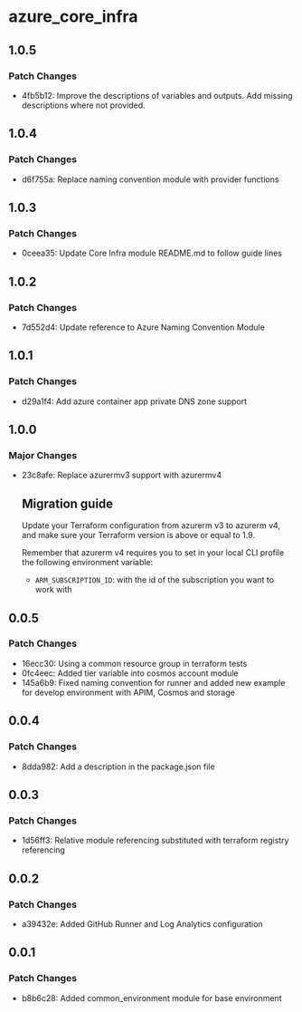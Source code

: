 # azure_core_infra

## 1.0.5

### Patch Changes

- 4fb5b12: Improve the descriptions of variables and outputs. Add missing descriptions where not provided.

## 1.0.4

### Patch Changes

- d6f755a: Replace naming convention module with provider functions

## 1.0.3

### Patch Changes

- 0ceea35: Update Core Infra module README.md to follow guide lines

## 1.0.2

### Patch Changes

- 7d552d4: Update reference to Azure Naming Convention Module

## 1.0.1

### Patch Changes

- d29a1f4: Add azure container app private DNS zone support

## 1.0.0

### Major Changes

- 23c8afe: Replace azurermv3 support with azurermv4

  ## Migration guide

  Update your Terraform configuration from azurerm v3 to azurerm v4, and make sure your Terraform version is above or equal to 1.9.

  Remember that azurerm v4 requires you to set in your local CLI profile the following environment variable:

  - `ARM_SUBSCRIPTION_ID`: with the id of the subscription you want to work with

## 0.0.5

### Patch Changes

- 16ecc30: Using a common resource group in terraform tests
- 0fc4eec: Added tier variable into cosmos account module
- 145a6b9: Fixed naming convention for runner and added new example for develop environment with APIM, Cosmos and storage

## 0.0.4

### Patch Changes

- 8dda982: Add a description in the package.json file

## 0.0.3

### Patch Changes

- 1d56ff3: Relative module referencing substituted with terraform registry referencing

## 0.0.2

### Patch Changes

- a39432e: Added GitHub Runner and Log Analytics configuration

## 0.0.1

### Patch Changes

- b8b6c28: Added common_environment module for base environment
